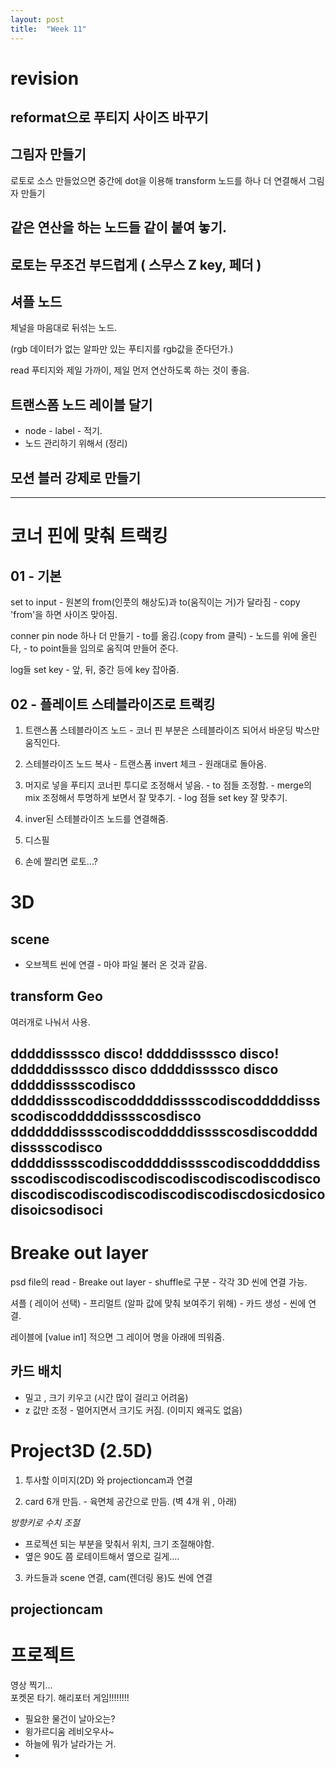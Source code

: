 ```yaml
---
layout: post
title:  "Week 11"
---
```


# revision

## reformat으로 푸티지 사이즈 바꾸기

## 그림자 만들기
로토로 소스 만들었으면 중간에 dot을 이용해 transform 노드를 하나 더 연결해서 그림자 만들기

## 같은 연산을 하는 노드들 같이 붙여 놓기.

## 로토는 무조건 부드럽게 ( 스무스 Z key, 페더 )

## 셔플 노드
체널을 마음대로 뒤섞는 노드.

(rgb 데이터가 없는 알파만 있는 푸티지를 rgb값을 준다던가.)

read 푸티지와 제일 가까이, 제일 먼저 연산하도록 하는 것이 좋음.

## 트랜스폼 노드 레이블 달기
- node - label - 적기.
- 노드 관리하기 위해서 (정리)

## 모션 블러 강제로 만들기

---

# 코너 핀에 맞춰 트랙킹

## 01 - 기본

set to input - 원본의 from(인풋의 해상도)과 to(움직이는 거)가 달라짐 - copy 'from'을 하면 사이즈 맞아짐.  

conner pin node 하나 더 만들기 - to를 옮김.(copy from 클릭) - 노드를 위에 올린다, - to point들을 임의로 움직여 만들어 준다.  

log들 set key - 앞, 뒤, 중간 등에 key 잡아줌.  

## 02 - 플레이트 스테블라이즈로 트랙킹 

1. 트랜스폼 스테블라이즈 노드 - 코너 핀 부분은 스테블라이즈 되어서 바운딩 박스만 움직인다.  

2. 스테블라이즈 노드 복사 - 트랜스폼 invert 체크 - 원래대로 돌아옴.  

3. 머지로 넣을 푸티지 코너핀 투디로 조정해서 넣음. - to 점들 조정함. - merge의 mix 조정해서 투명하게 보면서 잘 맞추기. - log 점들 set key 잘 맞추기. 

4. inver된 스테블라이즈 노드를 연결해줌.

5. 디스필

6. 손에 짤리면 로토...?

# 3D 

## scene 
- 오브젝트 씬에 연결 - 마야 파일 불러 온 것과 같음.

## transform Geo 
여러개로 나눠서 사용.

## dddddissssco disco! dddddissssco disco! ddddddissssco disco dddddissssco disco dddddisssscodisco dddddissscodiscodddddisssscodiscodddddisssscodiscodddddisssscosdisco dddddddisssscodiscodddddisssscosdiscodddddisssscodisco  dddddisssscodiscodddddisssscodiscodddddisssscodiscodiscodiscodiscodiscodiscodiscodiscodiscodiscodiscodiscodiscodiscodiscdosicdosicodisoicsodisoci  

# Breake out layer

psd file의 read - Breake out layer - shuffle로 구분 - 각각 3D 씬에 연결 가능.  

셔플 ( 레이어 선택) - 프리멀트 (알파 값에 맞춰 보여주기 위해) - 카드 생성  - 씬에 연결.  

레이블에 [value in1] 적으면 그 레이어 명을 아래에 띄워줌.  

## 카드 배치 
- 밀고 , 크기 키우고 (시간 많이 걸리고 어려움)
- z 값만 조정 - 멀어지면서 크기도 커짐. (이미지 왜곡도 없음)

# Project3D (2.5D)

1. 투사할 이미지(2D) 와 projectioncam과 연결  

2. card 6개 만듬. - 육면체 공간으로 만듬. (벽 4개 위 , 아래)  

*방향키로 수치 조절*
- 프로젝션 되는 부분을 맞춰서 위치, 크기 조절해야함.
- 옆은 90도 쯤 로테이트해서 옆으로 길게.... 

3. 카드들과 scene 연결, cam(렌더링 용)도 씬에 연결

## projectioncam


# 프로젝트
영상 찍기...  
포켓몬 타기.
해리포터 게임!!!!!!!!

- 필요한 물건이 날아오는?
- 윙가르디움 레비오우사~
- 하늘에 뭐가 날라가는 거.
- 
